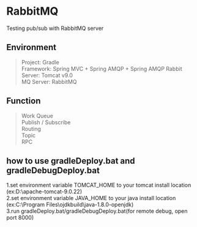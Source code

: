 # RabbitMQ  
Testing pub/sub with RabbitMQ server   
  
## Environment  
 > Project: Gradle  
 > Framework: Spring MVC + Spring AMQP + Spring AMQP Rabbit  
 > Server: Tomcat v9.0  
 > MQ Server: RabbitMQ  
  
## Function  
 > Work Queue  
 > Publish / Subscribe  
 > Routing  
 > Topic  
 > RPC  
  
## how to use gradleDeploy.bat and gradleDebugDeploy.bat  
 1.set environment variable TOMCAT_HOME to your tomcat install location (ex:D:\apache-tomcat-9.0.22)  
 2.set environment variable JAVA_HOME to your java install location (ex:C:\Program Files\ojdkbuild\java-1.8.0-openjdk)  
 3.run gradleDeploy.bat/gradleDebugDeploy.bat(for remote debug, open port 8000)
 
